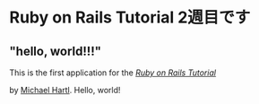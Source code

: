 # Ruby on Rails Tutorial 2週目です

## "hello, world!!!"

This is the first application for the
[*Ruby on Rails Tutorial*](https://railstutorial.jp/)

by [Michael Hartl](http://www.michaelhartl.com/). Hello, world!
